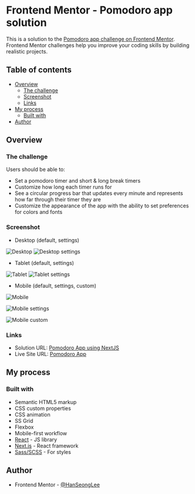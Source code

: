 # Frontend Mentor - Pomodoro app solution

This is a solution to the [Pomodoro app challenge on Frontend Mentor](https://www.frontendmentor.io/challenges/pomodoro-app-KBFnycJ6G). Frontend Mentor challenges help you improve your coding skills by building realistic projects.

## Table of contents

- [Overview](#overview)
  - [The challenge](#the-challenge)
  - [Screenshot](#screenshot)
  - [Links](#links)
- [My process](#my-process)
  - [Built with](#built-with)
- [Author](#author)

## Overview

### The challenge

Users should be able to:

- Set a pomodoro timer and short & long break timers
- Customize how long each timer runs for
- See a circular progress bar that updates every minute and represents how far through their timer they are
- Customize the appearance of the app with the ability to set preferences for colors and fonts

### Screenshot
* Desktop (default, settings)

![Desktop](./screenshots/desktop.png)
![Desktop settings](./screenshots/desktop-settings.png)

* Tablet (default, settings)

![Tablet](./screenshots/tablet.png)
![Tablet settings](./screenshots/tablet-settings.png)

* Mobile (default, settings, custom)

![Mobile](./screenshots/mobile.png)

![Mobile settings](./screenshots/mobile-settings.png)

![Mobile custom](./screenshots/mobile-custom.png)

### Links

- Solution URL: [Pomodoro App using NextJS](https://www.frontendmentor.io/solutions/pomodoro-app-using-nextjs-_bPWGknB8)
- Live Site URL: [Pomodoro App](https://pomodoro-app-hanseonglee.vercel.app/)

## My process

### Built with

- Semantic HTML5 markup
- CSS custom properties
- CSS animation
- SS Grid
- Flexbox
- Mobile-first workflow
- [React](https://reactjs.org/) - JS library
- [Next.js](https://nextjs.org/) - React framework
- [Sass/SCSS](https://sass-lang.com/) - For styles

## Author

- Frontend Mentor - [@HanSeongLee](https://www.frontendmentor.io/profile/HanSeongLee)

